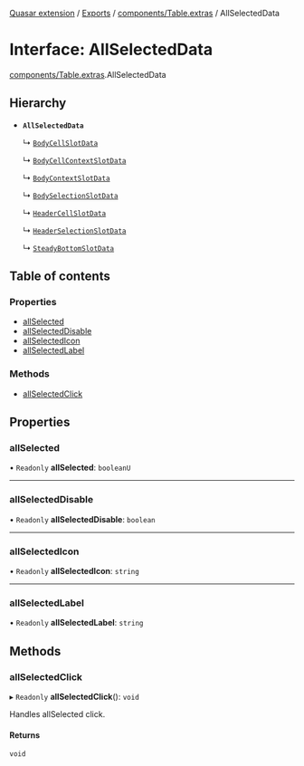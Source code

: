[Quasar extension](../index.md) / [Exports](../modules.md) / [components/Table.extras](../modules/components_Table_extras.md) / AllSelectedData

# Interface: AllSelectedData

[components/Table.extras](../modules/components_Table_extras.md).AllSelectedData

## Hierarchy

- **`AllSelectedData`**

  ↳ [`BodyCellSlotData`](components_Table_extras.BodyCellSlotData.md)

  ↳ [`BodyCellContextSlotData`](components_Table_extras.BodyCellContextSlotData.md)

  ↳ [`BodyContextSlotData`](components_Table_extras.BodyContextSlotData.md)

  ↳ [`BodySelectionSlotData`](components_Table_extras.BodySelectionSlotData.md)

  ↳ [`HeaderCellSlotData`](components_Table_extras.HeaderCellSlotData.md)

  ↳ [`HeaderSelectionSlotData`](components_Table_extras.HeaderSelectionSlotData.md)

  ↳ [`SteadyBottomSlotData`](components_Table_extras.SteadyBottomSlotData.md)

## Table of contents

### Properties

- [allSelected](components_Table_extras.AllSelectedData.md#allselected)
- [allSelectedDisable](components_Table_extras.AllSelectedData.md#allselecteddisable)
- [allSelectedIcon](components_Table_extras.AllSelectedData.md#allselectedicon)
- [allSelectedLabel](components_Table_extras.AllSelectedData.md#allselectedlabel)

### Methods

- [allSelectedClick](components_Table_extras.AllSelectedData.md#allselectedclick)

## Properties

### allSelected

• `Readonly` **allSelected**: `booleanU`

___

### allSelectedDisable

• `Readonly` **allSelectedDisable**: `boolean`

___

### allSelectedIcon

• `Readonly` **allSelectedIcon**: `string`

___

### allSelectedLabel

• `Readonly` **allSelectedLabel**: `string`

## Methods

### allSelectedClick

▸ `Readonly` **allSelectedClick**(): `void`

Handles allSelected click.

#### Returns

`void`
